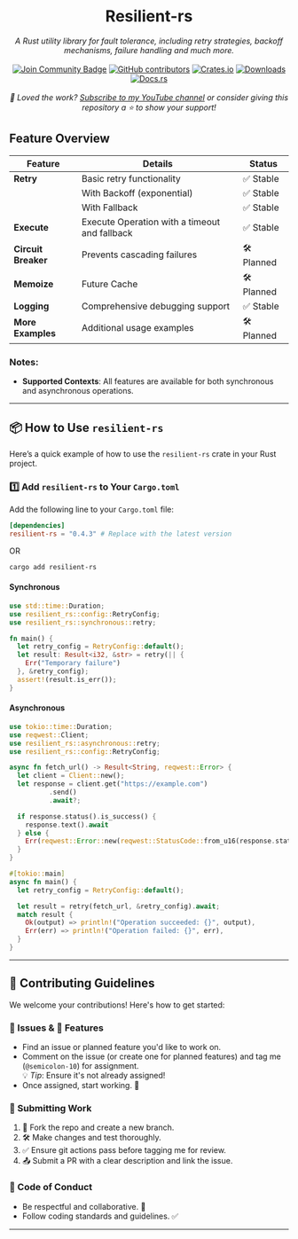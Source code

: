 <h1 align="center">Resilient-rs</h1>
<div align="center">

<i>A Rust utility library for fault tolerance, including retry strategies, backoff mechanisms, failure handling and much more.</i>
<br>
<br>
<a href="https://discord.com/invite/BymX4aJeEQ"><img src="https://img.shields.io/discord/733027681184251937.svg?style=flat&label=Join%20Community&color=7289DA" alt="Join Community Badge"/></a>
<a href="https://github.com/semicolon-10/resilient-rs/graphs/contributors"><img alt="GitHub contributors" src="https://img.shields.io/github/contributors/semicolon-10/resilient-rs.svg"></a>
[![Crates.io](https://img.shields.io/crates/v/resilient-rs.svg)](https://crates.io/crates/resilient-rs)
[![Downloads](https://img.shields.io/crates/d/resilient-rs)](https://crates.io/crates/resilient-rs)
[![Docs.rs](https://docs.rs/resilient-rs/badge.svg)](https://docs.rs/resilient-rs/latest/resilient_rs/)
<br>
<br>
<i>💖 Loved the work? [Subscribe to my YouTube channel](https://www.youtube.com/@Semicolon10) or consider giving this repository a ⭐ to show your support!</i>
</div>


## Feature Overview

| **Feature**        | **Details**                                   | **Status**      |
|--------------------|-----------------------------------------------|-----------------|
| **Retry**          | Basic retry functionality                     | ✅ Stable       |
|                    | With Backoff (exponential)                    | ✅ Stable       |
|                    | With Fallback                                 | ✅ Stable     |
| **Execute**        | Execute Operation with a timeout and fallback | ✅ Stable   |
| **Circuit Breaker** | Prevents cascading failures                   | 🛠️ Planned     |
| **Memoize**        | Future Cache                                  | 🛠️ Planned      |
| **Logging**        | Comprehensive debugging support               | ✅ Stable       |
| **More Examples**  | Additional usage examples                     | 🛠️ Planned     |

### Notes:
- **Supported Contexts**: All features are available for both synchronous and asynchronous operations.
---

## 📦 How to Use `resilient-rs`

Here’s a quick example of how to use the `resilient-rs` crate in your Rust project.

### 1️⃣ Add `resilient-rs` to Your `Cargo.toml`

Add the following line to your `Cargo.toml` file:

```toml
[dependencies]
resilient-rs = "0.4.3" # Replace with the latest version
```

OR

```bash
cargo add resilient-rs
```

#### Synchronous
```rust
use std::time::Duration;
use resilient_rs::config::RetryConfig;
use resilient_rs::synchronous::retry;

fn main() {
  let retry_config = RetryConfig::default();
  let result: Result<i32, &str> = retry(|| {
    Err("Temporary failure")
  }, &retry_config);
  assert!(result.is_err());
}
```

#### Asynchronous
```rust
use tokio::time::Duration;
use reqwest::Client;
use resilient_rs::asynchronous::retry;
use resilient_rs::config::RetryConfig;

async fn fetch_url() -> Result<String, reqwest::Error> {
  let client = Client::new();
  let response = client.get("https://example.com")
          .send()
          .await?;

  if response.status().is_success() {
    response.text().await
  } else {
    Err(reqwest::Error::new(reqwest::StatusCode::from_u16(response.status().as_u16()).unwrap(), "Request failed"))
  }
}

#[tokio::main]
async fn main() {
  let retry_config = RetryConfig::default();

  let result = retry(fetch_url, &retry_config).await;
  match result {
    Ok(output) => println!("Operation succeeded: {}", output),
    Err(err) => println!("Operation failed: {}", err),
  }
}
```

---
## 🚀 Contributing Guidelines

We welcome your contributions! Here's how to get started:

### 🐛 Issues & 🌟 Features
- Find an issue or planned feature you'd like to work on.
- Comment on the issue (or create one for planned features) and tag me (`@semicolon-10`) for assignment.  
  💡 *Tip*: Ensure it's not already assigned!
- Once assigned, start working. 🎉

### 🔧 Submitting Work
1. 🍴 Fork the repo and create a new branch.
2. 🛠️ Make changes and test thoroughly.
3. ✅ Ensure git actions pass before tagging me for review.
4. 📤 Submit a PR with a clear description and link the issue.

### 🤝 Code of Conduct
- Be respectful and collaborative. 🤗
- Follow coding standards and guidelines. ✅
---